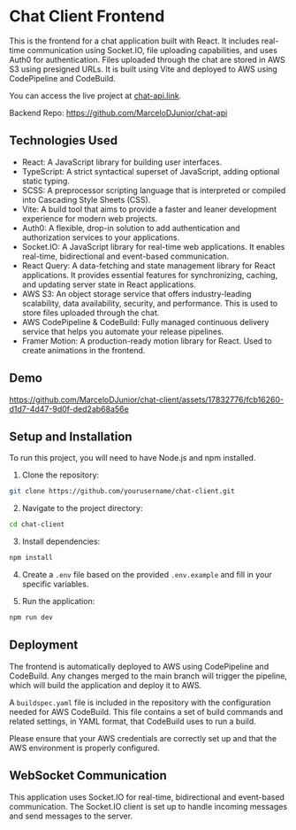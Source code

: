 # Chat Client Frontend

This is the frontend for a chat application built with React. It includes real-time communication using Socket.IO, file uploading capabilities, and uses Auth0 for authentication. Files uploaded through the chat are stored in AWS S3 using presigned URLs. It is built using Vite and deployed to AWS using CodePipeline and CodeBuild.

You can access the live project at [chat-api.link](http://chat-api.link).

Backend Repo: https://github.com/MarceloDJunior/chat-api

## Technologies Used

- React: A JavaScript library for building user interfaces.
- TypeScript: A strict syntactical superset of JavaScript, adding optional static typing.
- SCSS: A preprocessor scripting language that is interpreted or compiled into Cascading Style Sheets (CSS).
- Vite: A build tool that aims to provide a faster and leaner development experience for modern web projects.
- Auth0: A flexible, drop-in solution to add authentication and authorization services to your applications.
- Socket.IO: A JavaScript library for real-time web applications. It enables real-time, bidirectional and event-based communication.
- React Query: A data-fetching and state management library for React applications. It provides essential features for synchronizing, caching, and updating server state in React applications.
- AWS S3: An object storage service that offers industry-leading scalability, data availability, security, and performance. This is used to store files uploaded through the chat.
- AWS CodePipeline & CodeBuild: Fully managed continuous delivery service that helps you automate your release pipelines.
- Framer Motion: A production-ready motion library for React. Used to create animations in the frontend.

## Demo

https://github.com/MarceloDJunior/chat-client/assets/17832776/fcb16260-d1d7-4d47-9d0f-ded2ab68a56e

## Setup and Installation

To run this project, you will need to have Node.js and npm installed.

1. Clone the repository:

```bash
git clone https://github.com/yourusername/chat-client.git
```

2. Navigate to the project directory:

```bash
cd chat-client
```

3. Install dependencies:

```bash
npm install
```

4. Create a `.env` file based on the provided `.env.example` and fill in your specific variables.

5. Run the application:

```bash
npm run dev
```

## Deployment

The frontend is automatically deployed to AWS using CodePipeline and CodeBuild. Any changes merged to the main branch will trigger the pipeline, which will build the application and deploy it to AWS.

A `buildspec.yaml` file is included in the repository with the configuration needed for AWS CodeBuild. This file contains a set of build commands and related settings, in YAML format, that CodeBuild uses to run a build.

Please ensure that your AWS credentials are correctly set up and that the AWS environment is properly configured.

## WebSocket Communication

This application uses Socket.IO for real-time, bidirectional and event-based communication. The Socket.IO client is set up to handle incoming messages and send messages to the server.
